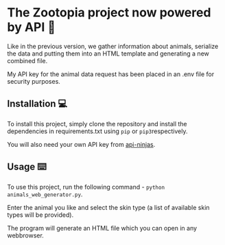 # The Zootopia project now powered by API 🚀

Like in the previous version, we gather information about animals, serialize the data and putting them into an HTML template and generating a new combined file.

My API key for the animal data request has been placed in an .env file for security purposes.

## Installation 💻

To install this project, simply clone the repository and install the dependencies in requirements.txt using `pip` or `pip3`respectively.

You will also need your own API key from [api-ninjas](https://api-ninjas.com).

## Usage ⌨️

To use this project, run the following command - `python animals_web_generator.py`.

Enter the animal you like and select the skin type (a list of available skin types will be provided).

The program will generate an HTML file which you can open in any webbrowser.
